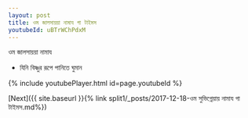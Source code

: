 ```yaml
---
layout: post
title: ওম জালসায়য়া নামায গা টাইমস
youtubeId: uBTrWChPdxM
---
```

 
 
 ওম জালসায়য়া নামায  
 
 -  যিনি বিষ্ণুর রূপে পানিতে ঘুমান 
 
  
 
  
 
 
 
 
 
 


{% include youtubePlayer.html id=page.youtubeId %}
 
[Next]({{ site.baseurl }}{% link  split1/_posts/2017-12-18-ওম সুভিগ্নেয়ায় নামায গা টাইমস.md%})
 
